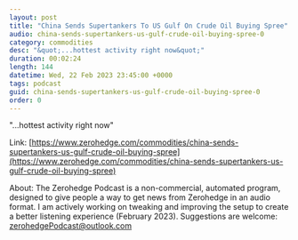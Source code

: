 ```yaml
---
layout: post
title: "China Sends Supertankers To US Gulf On Crude Oil Buying Spree"
audio: china-sends-supertankers-us-gulf-crude-oil-buying-spree-0
category: commodities
desc: "&quot;...hottest activity right now&quot;"
duration: 00:02:24
length: 144
datetime: Wed, 22 Feb 2023 23:45:00 +0000
tags: podcast
guid: china-sends-supertankers-us-gulf-crude-oil-buying-spree-0
order: 0
---
```

&quot;...hottest activity right now&quot;

Link: [https://www.zerohedge.com/commodities/china-sends-supertankers-us-gulf-crude-oil-buying-spree](https://www.zerohedge.com/commodities/china-sends-supertankers-us-gulf-crude-oil-buying-spree)

About: The Zerohedge Podcast is a non-commercial, automated program, designed to give people a way to get news from Zerohedge in an audio format.  I am actively working on tweaking and improving the setup to create a better listening experience (February 2023).  Suggestions are welcome: [zerohedgePodcast@outlook.com](mailto:zerohedgePodcast@outlook.com)